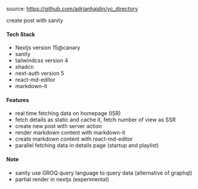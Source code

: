 source: https://github.com/adrianhajdin/yc_directory

create post with sanity

#### Tech Stack

- Nextjs version 15@canary
- sanity
- tailwindcss version 4
- shadcn
- next-auth version 5
- react-md-editor
- markdown-it

#### Features

- real time fetching data on homepage (ISR)
- fetch details as static and cache it, fetch number of view as SSR
- create new post with server action
- render markdown content with markdown-it
- create markdown content with react-md-editor
- parallel fetching data in details page (startup and playlist)

#### Note

- sanity use GROQ query language to query data (alternative of graphql)
- partial render in nextjs (experimental)
